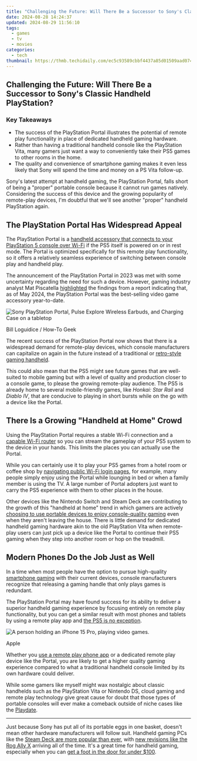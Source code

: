 ```yaml
---
title: "Challenging the Future: Will There Be a Successor to Sony's Classic Handheld PlayStation?"
date: 2024-08-28 14:24:37
updated: 2024-08-29 11:56:10
tags:
  - games
  - tv
  - movies
categories:
  - tech
thumbnail: https://thmb.techidaily.com/ec5c93589cbbf4437a85d01509aad074c0824b7a47a862a6e3798990cfe51fb1.png
---
```


## Challenging the Future: Will There Be a Successor to Sony's Classic Handheld PlayStation?

### Key Takeaways

* The success of the PlayStation Portal illustrates the potential of remote play functionality in place of dedicated handheld gaming hardware.
* Rather than having a traditional handheld console like the PlayStation Vita, many gamers just want a way to conveniently take their PS5 games to other rooms in the home.
* The quality and convenience of smartphone gaming makes it even less likely that Sony will spend the time and money on a PS Vita follow-up.

 Sony's latest attempt at handheld gaming, the PlayStation Portal, falls short of being a "proper" portable console because it cannot run games natively. Considering the success of this device and the growing popularity of remote-play devices, I'm doubtful that we'll see another "proper" handheld PlayStation again.

##  The PlayStation Portal Has Widespread Appeal

 The PlayStation Portal is a [handheld accessory that connects to your PlayStation 5 console over Wi-Fi](https://remote-screen-capture.techidaily.com/updated-2024-approved-webcam-master-ultimate-live-recording-guide/) if the PS5 itself is powered on or in rest mode. The Portal is optimized specifically for this remote play functionality, so it offers a relatively seamless experience of switching between console play and handheld play.

 The announcement of the PlayStation Portal in 2023 was met with some uncertainty regarding the need for such a device. However, gaming industry analyst Mat Piscatella [highlighted](https://x.com/MatPiscatella/status/1810379504218681666?ref%5Fsrc=twsrc%5Etfw) the findings from a report indicating that, as of May 2024, the PlayStation Portal was the best-selling video game accessory year-to-date.

![Sony PlayStation Portal, Pulse Explore Wireless Earbuds, and Charging Case on a tabletop](https://static1.howtogeekimages.com/wordpress/wp-content/uploads/wm/2024/06/2024-06-29-11-33-26.jpg) 

Bill Loguidice / How-To Geek

 The recent success of the PlayStation Portal now shows that there is a widespread demand for remote-play devices, which console manufacturers can capitalize on again in the future instead of a traditional or [retro-style gaming handheld](https://facebook-clips.techidaily.com/quick-route-to-your-latest-fb-video-viewings-for-2024/).

 This could also mean that the PS5 might see future games that are well-suited to mobile gaming but with a level of quality and production closer to a console game, to please the growing remote-play audience. The PS5 is already home to several mobile-friendly games, like _Honkai: Star Rail_ and _Diablo IV_, that are conducive to playing in short bursts while on the go with a device like the Portal.

##  There Is a Growing "Handheld at Home" Crowd

 Using the PlayStation Portal requires a stable Wi-Fi connection and a [capable Wi-Fi router](https://facebook-video-share.techidaily.com/updated-discovering-the-ultimate-10-free-youtube-artist-collaborators-for-2024/) so you can stream the gameplay of your PS5 system to the device in your hands. This limits the places you can actually use the Portal.

 While you can certainly use it to play your PS5 games from a hotel room or coffee shop by [navigating public Wi-Fi login pages](https://buynow-info.techidaily.com/comprehensive-pioneer-bdr-xd05b-blu-ray-drive-assessment-identifying-key-flaws/), for example, many people simply enjoy using the Portal while lounging in bed or when a family member is using the TV. A large number of Portal adopters just want to carry the PS5 experience with them to other places in the house.

 Other devices like the Nintendo Switch and Steam Deck are contributing to the growth of this "handheld at home" trend in which gamers are actively [choosing to use portable devices to enjoy console-quality gaming](https://visual-screen-recording.techidaily.com/new-2024-approved-utilizing-internal-screen-recording-on-huaweis-mate-1020-and-p-models-p20-p10/) even when they aren't leaving the house. There is little demand for dedicated handheld gaming hardware akin to the old PlayStation Vita when remote-play users can just pick up a device like the Portal to continue their PS5 gaming when they step into another room or hop on the treadmill.

##  Modern Phones Do the Job Just as Well

 In a time when most people have the option to pursue high-quality [smartphone gaming](https://win-solutions.techidaily.com/the-ultimate-strategy-to-correct-mw3-dev-error-6068-as-you-head-into-2024/) with their current devices, console manufacturers recognize that releasing a gaming handle that only plays games is redundant.

 The PlayStation Portal may have found success for its ability to deliver a superior handheld gaming experience by focusing entirely on remote play functionality, but you can get a similar result with most phones and tablets by using a remote play app and [the PS5 is no exception](https://audio-editing.techidaily.com/in-2024-import-songs-into-adobe-premiere-cc-for-soundtracking/).

![A person holding an iPhone 15 Pro, playing video games.](https://static1.howtogeekimages.com/wordpress/wp-content/uploads/2023/10/iphone15gaming1.jpg) 

Apple

 Whether you [use a remote play phone app](https://audio-editing.techidaily.com/in-2024-import-songs-into-adobe-premiere-cc-for-soundtracking/) or a dedicated remote play device like the Portal, you are likely to get a higher quality gaming experience compared to what a traditional handheld console limited by its own hardware could deliver.

 While some gamers like myself might wax nostalgic about classic handhelds such as the PlayStation Vita or Nintendo DS, cloud gaming and remote play technology give great cause for doubt that those types of portable consoles will ever make a comeback outside of niche cases like the [Playdate](https://digital-screen-recording.techidaily.com/updated-rev-voice-recorder-download-and-review/).

---

 Just because Sony has put all of its portable eggs in one basket, doesn't mean other hardware manufacturers will follow suit. Handheld gaming PCs like the [Steam Deck are more popular than ever](https://screen-activity-recording.techidaily.com/updated-in-2024-unifying-streams-simultaneous-capture-of-camplusscreen/), with [new revisions like the Rog Ally X](https://some-skills.techidaily.com/new-the-insiders-guide-to-creating-stunning-iphone-hdr-photos/) arriving all of the time. It's a great time for handheld gaming, especially when you can [get a foot in the door for under $100](https://sound-issues.techidaily.com/fixing-laptop-audio-issues-a-step-by-step-guide-to-restoring-internal-speaker-functionality/).

<ins class="adsbygoogle"
     style="display:block"
     data-ad-format="autorelaxed"
     data-ad-client="ca-pub-7571918770474297"
     data-ad-slot="1223367746"></ins>



<ins class="adsbygoogle"
     style="display:block"
     data-ad-client="ca-pub-7571918770474297"
     data-ad-slot="8358498916"
     data-ad-format="auto"
     data-full-width-responsive="true"></ins>
